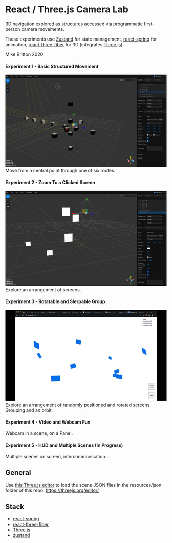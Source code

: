 
# React / Three.js Camera Lab


3D navigation explored as structures accessed via programmatic first-person camera movements. 

These experiments use [Zustand](https://github.com/pmndrs/zustand) for state management, [react-spring](https://www.react-spring.io/) for animation, [react-three-fiber](https://github.com/pmndrs/react-three-fiber) for 3D (integrates [Three.js](https://threejs.org/))



Mike Britton 2020

#### Experiment 1 - Basic Structured Movement
![](experiment-00.png?raw=true) 
Move from a central point through one of six routes. 

#### Experiment 2 - Zoom To a Clicked Screen
![](experiment-01.png?raw=true)
Explore an arrangement of screens.

#### Experiment 3 - Rotatable and Slerpable Group
![](cameralab-gif-01.gif?raw=true)
Explore an arrangement of randomly positioned and rotated screens. Grouping and an orbit.

#### Experiment 4 - Video and Webcam Fun
Webcam in a scene, on a Panel.

#### Experiment 5 - HUD and Multiple Scenes (In Progress)
Multiple scenes on screen, intercommunication...

## General

Use [this Three.js editor](https://threejs.org/editor/) to load the scene JSON files in the resources/json folder of this repo.
https://threejs.org/editor/

## Stack

- [react-spring](https://www.react-spring.io/docs)
- [react-three-fiber](https://github.com/pmndrs/react-three-fiber) 
- [Three.js](https://threejs.org/)
- [zustand](https://github.com/pmndrs/zustand)
